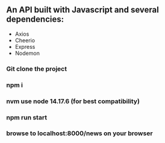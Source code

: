 ## An API built with Javascript and several dependencies: 
- Axios
- Cheerio
- Express
- Nodemon

### Git clone the project
### npm i 
### nvm use node 14.17.6 (for best compatibility)
### npm run start
### browse to localhost:8000/news on your browser
